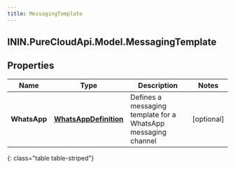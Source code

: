 ```yaml
---
title: MessagingTemplate
---
```

## ININ.PureCloudApi.Model.MessagingTemplate

## Properties

|Name | Type | Description | Notes|
|------------ | ------------- | ------------- | -------------|
| **WhatsApp** | [**WhatsAppDefinition**](WhatsAppDefinition.html) | Defines a messaging template for a WhatsApp messaging channel | [optional] |
{: class="table table-striped"}


